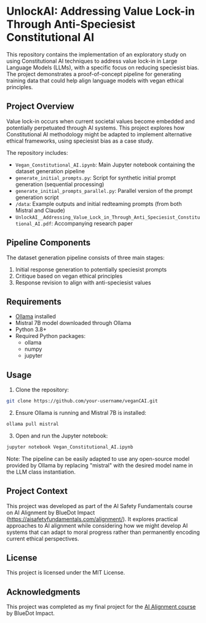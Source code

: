 # UnlockAI: Addressing Value Lock-in Through Anti-Speciesist Constitutional AI

This repository contains the implementation of an exploratory study on using Constitutional AI techniques to address value lock-in in Large Language Models (LLMs), with a specific focus on reducing speciesist bias. The project demonstrates a proof-of-concept pipeline for generating training data that could help align language models with vegan ethical principles.

## Project Overview

Value lock-in occurs when current societal values become embedded and potentially perpetuated through AI systems. This project explores how Constitutional AI methodology might be adapted to implement alternative ethical frameworks, using speciesist bias as a case study.

The repository includes:
- `Vegan_Constitutional_AI.ipynb`: Main Jupyter notebook containing the dataset generation pipeline
- `generate_initial_prompts.py`: Script for synthetic initial prompt generation (sequential processing)
- `generate_initial_prompts_parallel.py`: Parallel version of the prompt generation script
- `/data`: Example outputs and initial redteaming prompts (from both Mistral and Claude)
- `UnlockAI__Addressing_Value_Lock_in_Through_Anti_Speciesist_Constitutional_AI.pdf`: Accompanying research paper

## Pipeline Components

The dataset generation pipeline consists of three main stages:
1. Initial response generation to potentially speciesist prompts
2. Critique based on vegan ethical principles
3. Response revision to align with anti-speciesist values

## Requirements

- [Ollama](https://ollama.com/) installed
- Mistral 7B model downloaded through Ollama
- Python 3.8+
- Required Python packages:
  - ollama
  - numpy
  - jupyter

## Usage

1. Clone the repository:
```bash
git clone https://github.com/your-username/veganCAI.git
```

2. Ensure Ollama is running and Mistral 7B is installed:
```bash
ollama pull mistral
```

3. Open and run the Jupyter notebook:
```bash
jupyter notebook Vegan_Constitutional_AI.ipynb
```

Note: The pipeline can be easily adapted to use any open-source model provided by Ollama by replacing "mistral" with the desired model name in the LLM class instantiation.

## Project Context

This project was developed as part of the AI Safety Fundamentals course on AI Alignment by BlueDot Impact (https://aisafetyfundamentals.com/alignment/). It explores practical approaches to AI alignment while considering how we might develop AI systems that can adapt to moral progress rather than permanently encoding current ethical perspectives.

## License

This project is licensed under the MIT License.

## Acknowledgments

This project was completed as my final project for the [AI Alignment course](https://aisafetyfundamentals.com/alignment/) by BlueDot Impact.